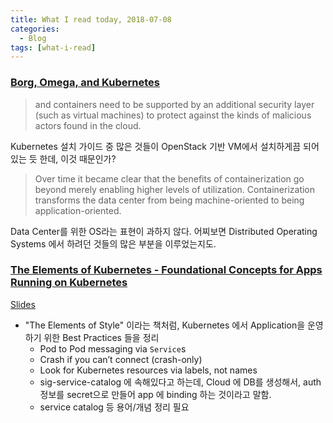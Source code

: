 ```yaml
---
title: What I read today, 2018-07-08
categories:
  - Blog
tags: [what-i-read]
---
```


### [Borg, Omega, and Kubernetes](https://static.googleusercontent.com/media/research.google.com/en//pubs/archive/44843.pdf)

> and containers need to be supported by an additional security layer (such as virtual machines) to protect against the kinds of malicious actors found in the cloud. 

Kubernetes 설치 가이드 중 많은 것들이 OpenStack 기반 VM에서 설치하게끔 되어 있는 듯 한데, 이것 때문인가?

> Over time it became clear that the benefits of containerization go beyond merely enabling higher
levels of utilization. Containerization transforms the data center from being machine-oriented to being application-oriented. 

Data Center를 위한 OS라는 표현이 과하지 않다. 어찌보면 Distributed Operating Systems 에서 하려던 것들의 많은 부분을 이루었는지도.

### [The Elements of Kubernetes - Foundational Concepts for Apps Running on Kubernetes](https://www.youtube.com/watch?v=S9l2MWhIBhc)

[Slides](https://schd.ws/hosted_files/kccncna17/9f/The%20Elements%20of%20Kubernetes.pdf)
* "The Elements of Style" 이라는 책처럼, Kubernetes 에서 Application을 운영하기 위한 Best Practices 들을 정리
  - Pod to Pod messaging via `Service`s
  - Crash if you can’t connect (crash-only)
  - Look for Kubernetes resources via labels, not names
  - sig-service-catalog 에 속해있다고 하는데, Cloud 에 DB를 생성해서, auth 정보를 secret으로 만들어 app 에 binding 하는 것이라고 말함. 
  - service catalog 등 용어/개념 정리 필요 
